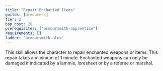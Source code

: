 ```yaml
---
title: "Repair Enchanted Items"
guilds: [armourers]
tier: 2
osp_cost: 20
prerequisites: ["armoursmith-apprentice"]
requirements: []
ladder: "armoursmith-plus"
---
```

This skill allows the character to repair enchanted weapons or items. This repair takes a minimum of 1 minute. Enchanted weapons can only be damaged if indicated by a lammie, loresheet or by a referee or marshal.